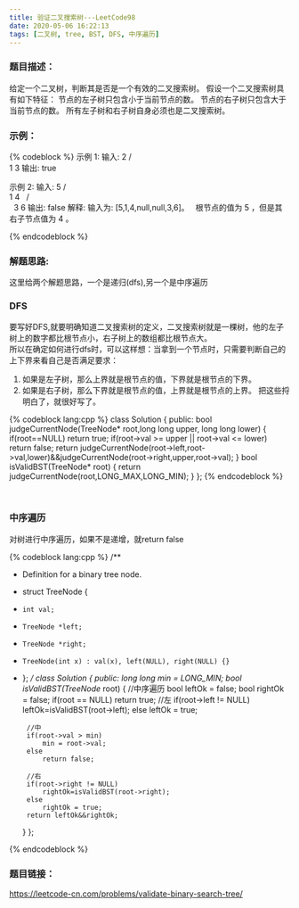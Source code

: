 ```yaml
---
title: 验证二叉搜索树---LeetCode98
date: 2020-05-06 16:22:13
tags: [二叉树, tree, BST, DFS, 中序遍历]
---
```

### 题目描述：  
给定一个二叉树，判断其是否是一个有效的二叉搜索树。
假设一个二叉搜索树具有如下特征：
节点的左子树只包含小于当前节点的数。
节点的右子树只包含大于当前节点的数。
所有左子树和右子树自身必须也是二叉搜索树。

### 示例：   
{% codeblock %}
示例 1:
输入:
    2
   / \
  1   3
输出: true

示例 2:
输入:
    5
   / \
  1   4
     / \
    3   6
输出: false
解释: 输入为: [5,1,4,null,null,3,6]。
     根节点的值为 5 ，但是其右子节点值为 4 。

{% endcodeblock %}
<!--more-->
### 解题思路:  
这里给两个解题思路，一个是递归(dfs),另一个是中序遍历

### DFS
要写好DFS,就要明确知道二叉搜索树的定义，二叉搜索树就是一棵树，他的左子树上的数字都比根节点小，右子树上的数组都比根节点大。  
所以在确定如何进行dfs时，可以这样想：当拿到一个节点时，只需要判断自己的上下界来看自己是否满足要求：
1. 如果是左子树，那么上界就是根节点的值，下界就是根节点的下界。
2. 如果是右子树，那么下界就是根节点的值，上界就是根节点的上界。
把这些捋明白了，就很好写了。

{% codeblock lang:cpp %}
class Solution {
public:
    bool judgeCurrentNode(TreeNode* root,long long  upper, long long  lower)
    {
        if(root==NULL) return true;
        if(root->val >= upper || root->val <= lower) return false;
        return judgeCurrentNode(root->left,root->val,lower)&&judgeCurrentNode(root->right,upper,root->val);
    }
    bool isValidBST(TreeNode* root) {
        return judgeCurrentNode(root,LONG_MAX,LONG_MIN);
    }
};
{% endcodeblock %}

<br/>


### 中序遍历
对树进行中序遍历，如果不是递增，就return false

{% codeblock lang:cpp %}
/**
 * Definition for a binary tree node.
 * struct TreeNode {
 *     int val;
 *     TreeNode *left;
 *     TreeNode *right;
 *     TreeNode(int x) : val(x), left(NULL), right(NULL) {}
 * };
 */
class Solution {
public:
    long long min = LONG_MIN;
    bool isValidBST(TreeNode* root) {
        //中序遍历
        bool leftOk = false;
        bool rightOk = false;
        if(root == NULL) return true;
        //左
        if(root->left != NULL)
            leftOk=isValidBST(root->left);
        else
            leftOk = true;

        //中
        if(root->val > min)   
            min = root->val;
        else
            return false;

        //右
        if(root->right != NULL) 
            rightOk=isValidBST(root->right);
        else 
            rightOk = true;
        return leftOk&&rightOk;
    }
};

{% endcodeblock %}


### 题目链接：  
https://leetcode-cn.com/problems/validate-binary-search-tree/